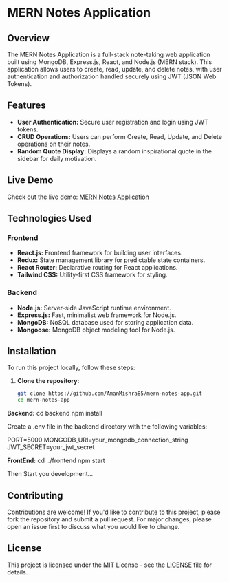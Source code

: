 # MERN Notes Application

## Overview

The MERN Notes Application is a full-stack note-taking web application built using MongoDB, Express.js, React, and Node.js (MERN stack). This application allows users to create, read, update, and delete notes, with user authentication and authorization handled securely using JWT (JSON Web Tokens).

## Features

- **User Authentication:** Secure user registration and login using JWT tokens.
- **CRUD Operations:** Users can perform Create, Read, Update, and Delete operations on their notes.
- **Random Quote Display:** Displays a random inspirational quote in the sidebar for daily motivation.

## Live Demo

Check out the live demo: [MERN Notes Application](https://savenotes-two.vercel.app/)

## Technologies Used

### Frontend

- **React.js:** Frontend framework for building user interfaces.
- **Redux:** State management library for predictable state containers.
- **React Router:** Declarative routing for React applications.
- **Tailwind CSS:** Utility-first CSS framework for styling.

### Backend

- **Node.js:** Server-side JavaScript runtime environment.
- **Express.js:** Fast, minimalist web framework for Node.js.
- **MongoDB:** NoSQL database used for storing application data.
- **Mongoose:** MongoDB object modeling tool for Node.js.

## Installation

To run this project locally, follow these steps:

1. **Clone the repository:**

   ```bash
   git clone https://github.com/AmanMishra85/mern-notes-app.git
   cd mern-notes-app

**Backend:** 
    cd backend
   npm install

  Create a .env file in the backend directory with the following variables:

PORT=5000
MONGODB_URI=your_mongodb_connection_string
JWT_SECRET=your_jwt_secret

**FrontEnd:**
  cd ../frontend
  npm start

Then Start you development...

## Contributing

Contributions are welcome! If you'd like to contribute to this project, please fork the repository and submit a pull request. For major changes, please open an issue first to discuss what you would like to change.

## License

This project is licensed under the MIT License - see the [LICENSE](LICENSE) file for details.


   

